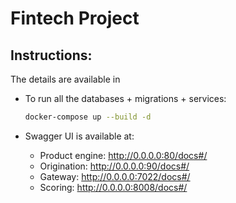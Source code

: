 # Fintech Project

## Instructions:

The details are available in
- To run all the databases + migrations + services:
    ```bash
    docker-compose up --build -d
    ```

- Swagger UI is available at:
    - Product engine: http://0.0.0.0:80/docs#/
    - Origination: http://0.0.0.0:90/docs#/
    - Gateway: http://0.0.0.0:7022/docs#/
    - Scoring: http://0.0.0.0:8008/docs#/